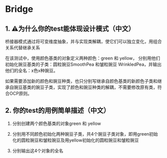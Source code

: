 #  Bridge



## 1. ⚠️为什么你的test能体现设计模式（中文）

桥接器模式通过将可变维度抽象，并与实现类解耦，使它们可以独立变化，用组合关系代替继承关系

在该测试中，使用颜色基类的对象定义两种颜色：green 和 yellow， 分别用他们初始化豌豆基类的子类：圆粒豌豆SmoothPea 和皱粒豌豆 WrinkledPea，并输出他们的全名：x色x种豌豆。

如果需要添加新的颜色和豌豆种类，也只分别写继承自颜色基类的新颜色子类和继承自豌豆基类的豌豆子类，实现了颜色和豌豆种类的解耦，不需要修改原有类，符合OCP原则。


## 2. 你的test的用例简单描述（中文）

1. 分别创建两个颜色基类的对象green 和 yellow

2. 分别用不同颜色初始化两种豌豆子类，共4个豌豆子类对象，即用green初始化的圆粒豌豆和皱粒豌豆及用yellow初始化的圆粒豌豆和皱粒豌豆

3. 分别输出这4个对象的全名


